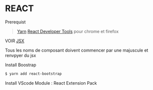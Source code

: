# REACT

Prerequist 
> [Yarn](https://classic.yarnpkg.com/en/docs/install#windows-stable)
> [React Developer Tools](https://chrome.google.com/webstore/detail/react-developer-tools/fmkadmapgofadopljbjfkapdkoienihi?hl=en) pour chrome et firefox

VOIR [JSX](https://fr.reactjs.org/docs/introducing-jsx.html)

Tous les noms de composant doivent commencer par une majuscule et renvpyer du jsx

Install Boostrap

```bash
$ yarn add react-bootstrap
```

Install VScode Module : React Extension Pack
